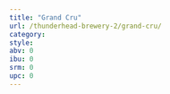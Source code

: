 ```yaml
---
title: "Grand Cru"
url: /thunderhead-brewery-2/grand-cru/
category: 
style: 
abv: 0
ibu: 0
srm: 0
upc: 0
---
```


